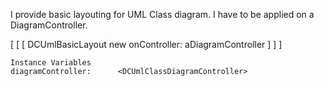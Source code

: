I provide basic layouting for UML Class diagram.
I have to be applied on a DiagramController.

[ [ [ 
DCUmlBasicLayout new onController: aDiagramController
 ] ] ]

    Instance Variables
	diagramController:		<DCUmlClassDiagramController>